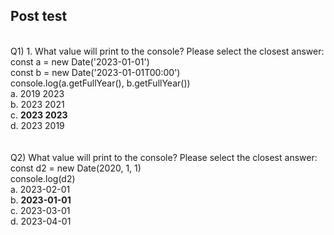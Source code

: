 ## Post test
<br>
Q1)   1.	What value will print to the console? Please select the closest answer: <br> const a = new Date('2023-01-01') <br> const b = new Date('2023-01-01T00:00') <br> console.log(a.getFullYear(), b.getFullYear()) <br>
a.  2019 2023<br>
b. 2023 2021 <br>
c. <b>2023 2023</b> <br>
d. 2023 2019 <br>

<br>
<br>
Q2)  What value will print to the console? Please select the closest answer: <br> const d2 = new Date(2020, 1, 1) <br> console.log(d2) <br>
a.  2023-02-01<br>
b.  <b>2023-01-01</b> <br>
c.   2023-03-01<br>
d.   2023-04-01<br>


<br>
<br>
